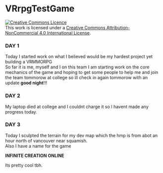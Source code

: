 # VRrpgTestGame
<a rel="license" href="http://creativecommons.org/licenses/by-nc/4.0/"><img alt="Creative Commons Licence" style="border-width:0" src="https://i.creativecommons.org/l/by-nc/4.0/88x31.png" /></a><br />This work is licensed under a <a rel="license" href="http://creativecommons.org/licenses/by-nc/4.0/">Creative Commons Attribution-NonCommercial 4.0 International License</a>.

<!DOCTYPE html>
<html>
  <body>
    <h3>
    DAY 1
    </h3>
    <p>
    Today I started work on what I believed would be my hardest project yet building a VRMMORPG<br>
    So far it is me, myself and I on this team I am starting work on the core mechanics of the game and hoping to get some people to help me and join the team tommorow at college so ill check in again tommorow with an update <b>good night</b>!!!
    </p>
    <h3>
    DAY 2
    </h3>
    <p>
    My laptop died at college and I couldnt charge it so I havent made any progress today.
    </p>
    <h3>
    DAY 3
    </h3>
    <p>
    Today I sculpted the terrain for my dev map which the hmp is from abot an hour north of vancouver near squamish.<br>Also I have a name for the game <p><b>INFINITE CREATION ONLINE</b></p>Its pretty cool tbh.
    </p>
    
  </body>
</html>
